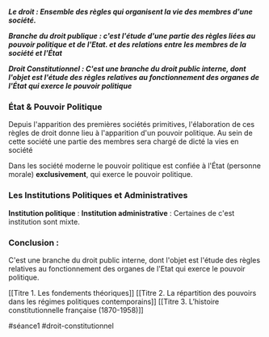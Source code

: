 ***Le droit : Ensemble des règles qui organisent la vie des membres d'une société.***

***Branche du droit publique : c'est l'étude d'une partie des règles liées au pouvoir politique et de l'Etat. et des relations entre les membres de la société et l'État***

***Droit Constitutionnel : C'est une branche du droit public interne, dont l'objet est l'étude des règles relatives au fonctionnement des organes de l'État qui exerce le pouvoir politique***
### **État & Pouvoir Politique**
Depuis l'apparition des premières sociétés primitives, l'élaboration de ces règles de droit donne lieu à l'apparition d'un pouvoir politique. 
Au sein de cette société une partie des membres sera chargé de dicté la vies en société

Dans les société moderne le pouvoir politique est confiée à l'État (personne morale) 
**exclusivement**, qui exerce le pouvoir politique.
### **Les Institutions Politiques et Administratives**
**Institution politique** :
**Institution administrative** :
Certaines de c'est institution sont mixte.
### **Conclusion :** 
C'est une branche du droit public interne, dont l'objet est l'étude des règles relatives au fonctionnement des organes de l'Etat qui exerce le pouvoir politique.

[[Titre 1. Les fondements théoriques]]
[[Titre 2. La répartition des pouvoirs dans les régimes politiques contemporains]]
[[Titre 3. L’histoire constitutionnelle française (1870-1958)]]

#séance1 #droit-constitutionnel 

